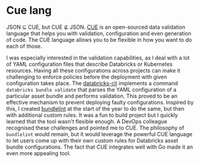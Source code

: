 # Cue lang

JSON ⊆ CUE, but CUE ⊈ JSON. [CUE](https://cuelang.org/) is an open-sourced data validation language that helps you with validation, configuration and even generation of code. The CUE language allows you to be flexible in how you want to do each of those.

I was especially interested in the validation capabilities, as I deal with a lot of YAML configuration files that describe Databricks or Kubernetes resources. Having all these configurations across projects can make it challenging to enforce policies before the deployment with given configuration takes place. The [databricks-cli](https://docs.databricks.com/aws/en/dev-tools/cli/bundle-commands) implements a command `databricks bundle validate` that parses the YAML configuration of a particular asset bundle and performs validation. This proved to be an effective mechanism to prevent deploying faulty configurations. Inspired by this, I created [bundlelint](https://danielsteman.com/blog/16) at the start of the year to do the same, but then with additional custom rules. It was a fun to build project but I quickly learned that the tool wasn't flexible enough. A DevOps colleague recognised these challenges and pointed me to CUE. The philosophy of `bundlelint` would remain, but it would leverage the powerful CUE language to let users come up with their own custom rules for Databricks asset bundle configurations. The fact that CUE integrates well with Go made it an even more appealing tool.
